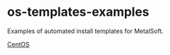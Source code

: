 # os-templates-examples

Examples of automated install templates for MetalSoft.

[CentOS](CentOS/README.md)